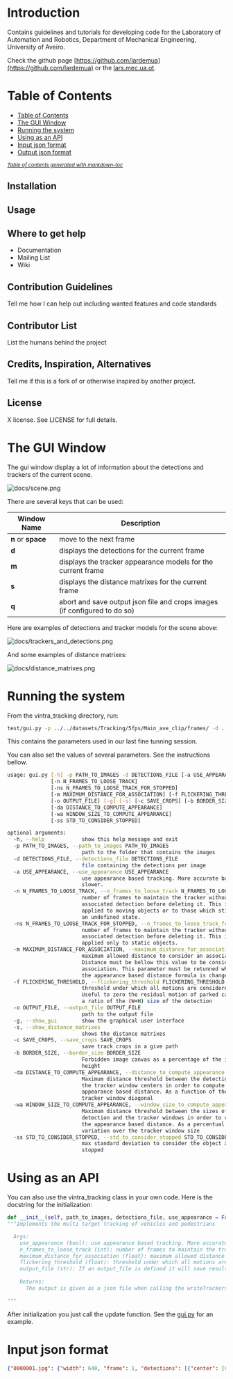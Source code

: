 # Introduction
Contains guidelines and tutorials for developing code for the Laboratory of Automation and Robotics, Department of Mechanical Engineering, University of Aveiro.

Check the github page [https://github.com/lardemua](https://github.com/lardemua) or the [lars.mec.ua.ot](lars.mec.ua.pt).

# Table of Contents

- [Table of Contents](#table-of-contents)
- [The GUI Window](#the-gui-window)
- [Running the system](#running-the-system)
- [Using as an API](#using-as-an-api)
- [Input json format](#input-json-format)
- [Output json format](#output-json-format)

<small><i><a href='http://ecotrust-canada.github.io/markdown-toc/'>Table of contents generated with markdown-toc</a></i></small>


## Installation

## Usage

## Where to get help

* Documentation
* Mailing List
* Wiki

## Contribution Guidelines
Tell me how I can help out including wanted features and code standards

## Contributor List
List the humans behind the project

## Credits, Inspiration, Alternatives
Tell me if this is a fork of or otherwise inspired by another project.

## License
X license. See LICENSE for full details.

# The GUI Window

The gui window display a lot of information about the detections and trackers of the current scene.

![docs/scene.png](docs/scene.png?raw=true "scene")

There are several keys that can be used:

Window Name  | Description
------------- | -------------
**n** or **space** | move to the next frame
**d** | displays the detections for the current frame
**m** | displays the tracker appearance models for the current frame
**s** | displays the distance matrixes for the current frame
**q** | abort and save output json file and crops images (if configured to do so)

Here are examples of detections and tracker models for the scene above:

![docs/trackers_and_detections.png](docs/trackers_and_detections.png?raw=true "trackers_and_detections")

And some examples of distance matrixes:

![docs/distance_matrixes.png](docs/distance_matrixes.png?raw=true "distance_matrixes")

# Running the system

From the vintra_tracking directory, run:

```bash
test/gui.py -p ../../datasets/Tracking/5fps/Main_ave_clip/frames/ -d ../../datasets/Tracking/5fps/Main_ave_clip/input.json -g -n 5 -ns 30 -b 0.02 -f 0.15 -da 0.5 -wa 0.5 -m 0.2 -s
```

This contains the parameters used in our last fine tunning session.

You can also set the values of several parameters. See the instructions bellow.

```bash
usage: gui.py [-h] -p PATH_TO_IMAGES -d DETECTIONS_FILE [-a USE_APPEARANCE]
              [-n N_FRAMES_TO_LOOSE_TRACK]
              [-ns N_FRAMES_TO_LOOSE_TRACK_FOR_STOPPED]
              [-m MAXIMUM_DISTANCE_FOR_ASSOCIATION] [-f FLICKERING_THRESHOLD]
              [-o OUTPUT_FILE] [-g] [-s] [-c SAVE_CROPS] [-b BORDER_SIZE]
              [-da DISTANCE_TO_COMPUTE_APPEARANCE]
              [-wa WINDOW_SIZE_TO_COMPUTE_APPEARANCE]
              [-ss STD_TO_CONSIDER_STOPPED]

optional arguments:
  -h, --help            show this help message and exit
  -p PATH_TO_IMAGES, --path_to_images PATH_TO_IMAGES
                        path to the folder that contains the images
  -d DETECTIONS_FILE, --detections_file DETECTIONS_FILE
                        file containing the detections per image
  -a USE_APPEARANCE, --use_appearance USE_APPEARANCE
                        use appearance based tracking. More accurate but
                        slower.
  -n N_FRAMES_TO_LOOSE_TRACK, --n_frames_to_loose_track N_FRAMES_TO_LOOSE_TRACK
                        number of frames to maintain the tracker without an
                        associated detection before deleting it. This is
                        applied to moving objects or to those which still have
                        an undefined state.
  -ns N_FRAMES_TO_LOOSE_TRACK_FOR_STOPPED, --n_frames_to_loose_track_for_stopped N_FRAMES_TO_LOOSE_TRACK_FOR_STOPPED
                        number of frames to maintain the tracker without an
                        associated detection before deleting it. This is
                        applied only to static objects.
  -m MAXIMUM_DISTANCE_FOR_ASSOCIATION, --maximum_distance_for_association MAXIMUM_DISTANCE_FOR_ASSOCIATION
                        maximum allowed distance to consider an association.
                        Distance must be bellow this value to be considered an
                        association. This parameter must be retunned whenever
                        the appearance based distance formula is changed.
  -f FLICKERING_THRESHOLD, --flickering_threshold FLICKERING_THRESHOLD
                        threshold under which all motions are considered zero.
                        Useful to zero the residual motion of parked cars. As
                        a ratio of the (W+H) size of the detection
  -o OUTPUT_FILE, --output_file OUTPUT_FILE
                        path to the output file
  -g, --show_gui        show the graphical user interface
  -s, --show_distance_matrixes
                        shows the distance matrixes
  -c SAVE_CROPS, --save_crops SAVE_CROPS
                        save track crops in a give path
  -b BORDER_SIZE, --border_size BORDER_SIZE
                        Forbidden image canvas as a percentage of the image
                        height
  -da DISTANCE_TO_COMPUTE_APPEARANCE, --distance_to_compute_appearance DISTANCE_TO_COMPUTE_APPEARANCE
                        Maximum distance threshold between the detection and
                        the tracker window centers in order to compute the
                        appearance based distance. As a function of the
                        tracker window diagonal
  -wa WINDOW_SIZE_TO_COMPUTE_APPEARANCE, --window_size_to_compute_appearance WINDOW_SIZE_TO_COMPUTE_APPEARANCE
                        Maximum distance threshold between the sizes of the
                        detection and the tracker windows in order to compute
                        the appearance based distance. As a percentual
                        variation over the tracker window size
  -ss STD_TO_CONSIDER_STOPPED, --std_to_consider_stopped STD_TO_CONSIDER_STOPPED
                        max standard deviation to consider the object as
                        stopped
```

# Using as an API

You can also use the vintra_tracking class in your own code. Here is the docstring for the initialization:

```python
def __init__(self, path_to_images, detections_file, use_appearance = False, n_frames_to_loose_track = 85, maximum_distance_for_association = 150, flickering_threshold = 80, output_file=None):
"""Implements the multi target tracking of vehicles and pedestrians

  Args: 
    use_appearance (bool): use appearance based tracking. More accurate but slower.
    n_frames_to_loose_track (int): number of frames to maintain the tracker without an associated detection before deleting it
    maximum_distance_for_association (float): maximum allowed distance to consider an association. Distance must be bellow this         value to be considered an association. This parameter must be retunned whenever the distance formula is changed, i.e.,         when using appearance or not
    flickering_threshold (float): threshold under which all motions are considered zero. Useful to zero the residual motion of         parked cars.
    output_file (str): If an output_file is defined it will save results to a json file instead of returning the list of tracks
    
    Returns:
      The output is given as a json file when calling the writeTrackersToFile method, so there are no return parameters. 

""" 
```

After initialization you just call the update function. See the [gui.py](https://github.com/miguelriemoliveira/vintra-miguel/blob/master/vintra_tracking/test/gui.py) for an example.

# Input json format

```json
{"0000001.jpg": {"width": 640, "frame": 1, "detections": [{"center": [0.269, 0.35], "_id": "58b6ebb1cddef36be7dd3213", "type": "cars", "score": 0.267, "bbox": {"y": 0.306, "x": 0.227, "w": 0.07, "h": 0.071}}, {"_id": "58b6ebb1cddef36be7dd3215", "type": "cars", "score": 0.162, "bbox": {"y": 0.344, "x": 0.163, "w": 0.076, "h": 0.068}}, {"_id": "58b6ebb1cddef36be7dd3217", "type": "cars", "score": 0.28, "bbox": {"y": 0.358, "x": 0.113, "w": 0.076, "h": 0.074}}, {"_id": "58b6ebb1cddef36be7dd3219", "type": "cars", "score": 0.372, "bbox": {"y": 0.383, "x": 0.014, "w": 0.105, "h": 0.096}}, {"_id": "58b6ebb1cddef36be7dd321b", "type": "pedestrians", "score": 0.169, "bbox": {"y": 0.233, "x": 0.316, "w": 0.024, "h": 0.101}}], "height": 360}
```

